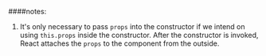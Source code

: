 ####notes:

1. It's only necessary to pass `props` into the constructor if we intend on using `this.props` inside the constructor. After the constructor is invoked, React attaches the `props` to the component from the outside.
